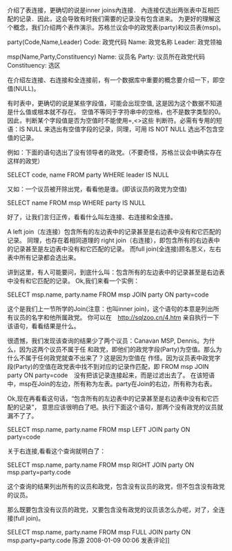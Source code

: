 介绍了表连接，更确切的说是inner joins內连接． 
內连接仅选出两张表中互相匹配的记录．因此，这会导致有时我们需要的记录没有包含进来。 
为更好的理解这个概念，我们介绍两个表作演示。苏格兰议会中的政党表(party)和议员表(msp)。 

party(Code,Name,Leader) 
Code: 政党代码 
Name: 政党名称 
Leader: 政党领袖 

msp(Name,Party,Constituency) 
Name: 议员名 
Party: 议员所在政党代码 
Constituency: 选区 

在介绍左连接、右连接和全连接前，有一个数据库中重要的概念要介绍一下，即空值(NULL)。 

有时表中，更确切的说是某些字段值，可能会出现空值, 这是因为这个数据不知道是什么值或根本就不存在。 
空值不等同于字符串中的空格，也不是数字类型的0。因此，判断某个字段值是否为空值时不能使用=,<>这些 
判断符。必需有专用的短语：IS NULL 来选出有空值字段的记录，同理，可用 IS NOT NULL 选出不包含空值的记录。 

例如：下面的语句选出了没有领导者的政党。（不要奇怪，苏格兰议会中确实存在这样的政党） 

SELECT code, name FROM party 
WHERE leader IS NULL 

又如：一个议员被开除出党，看看他是谁。(即该议员的政党为空值) 

SELECT name FROM msp 
WHERE party IS NULL 

好了，让我们言归正传，看看什么叫左连接、右连接和全连接。 

A left join（左连接）包含所有的左边表中的记录甚至是右边表中没有和它匹配的记录。 
同理，也存在着相同道理的 right join（右连接），即包含所有的右边表中的记录甚至是左边表中没有和它匹配的记录。 
而full join(全连接)顾名思义，左右表中所有记录都会选出来。 

讲到这里，有人可能要问，到底什么叫：包含所有的左边表中的记录甚至是右边表中没有和它匹配的记录。 
Ok,我们来看一个实例： 

SELECT msp.name, party.name 
FROM msp JOIN party ON party=code 

这个是我们上一节所学的Join(注意：也叫inner join)，这个语句的本意是列出所有议员的名字和他所属政党。 
你可以在　http://sqlzoo.cn/4.htm 亲自执行一下该语句，看看结果是什么。 

很遗憾，我们发现该查询的结果少了两个议员：Canavan MSP, Dennis。为什么，因为这两个议员不属于任 
和政党，即他们的政党字段(Party)为空值。那么为什么不属于任何政党就查不出来了？这是因为空值在 
作怪。因为议员表中政党字段(Party)的空值在政党表中找不到对应的记录作匹配，即 
FROM msp JOIN party ON party=code　没有把该记录连接起来，而是过滤出去了。 
在该短语中，msp在Join的左边，所有称为左表。party在Join的右边，所有称为右表。 

Ok,现在再看看这句话，“包含所有的左边表中的记录甚至是右边表中没有和它匹配的记录”， 
意思应该很明白了吧。执行下面这个语句，那两个没有政党的议员就漏不了了。 

SELECT msp.name, party.name 
FROM msp LEFT JOIN party ON party=code 

关于右连接,看看这个查询就明白了： 

SELECT msp.name, party.name 
FROM msp RIGHT JOIN party ON msp.party=party.code 

这个查询的结果列出所有的议员和政党，包含没有议员的政党，但不包含没有政党的议员。 

那么既要包含没有议员的政党，又要包含没有政党的议员该怎么办呢，对了，全连接(full join)。 

SELECT msp.name, party.name 
FROM msp FULL JOIN party ON msp.party=party.code
陈源 2008-01-09 00:06 发表评论]]